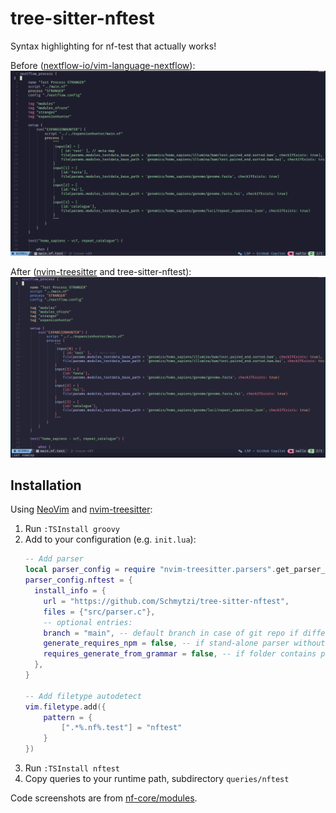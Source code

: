 # tree-sitter-nftest
Syntax highlighting for nf-test that actually works!

Before ([nextflow-io/vim-language-nextflow](https://github.com/nextflow-io/vim-language-nextflow)):
![before](docs/img/before.png) 

After ([nvim-treesitter](https://github.com/nvim-treesitter/nvim-treesitter) and tree-sitter-nftest):
![after](docs/img/after.png)

## Installation
Using [NeoVim](https://neovim.io) and [nvim-treesitter](https://github.com/nvim-treesitter/nvim-treesitter):

1. Run `:TSInstall groovy`
2. Add to your configuration (e.g. `init.lua`):
   ```lua
   -- Add parser
   local parser_config = require "nvim-treesitter.parsers".get_parser_configs()
   parser_config.nftest = {
     install_info = {
       url = "https://github.com/Schmytzi/tree-sitter-nftest",
       files = {"src/parser.c"}, 
       -- optional entries:
       branch = "main", -- default branch in case of git repo if different from master
       generate_requires_npm = false, -- if stand-alone parser without npm dependencies
       requires_generate_from_grammar = false, -- if folder contains pre-generated src/parser.c
     },
   }

   -- Add filetype autodetect
   vim.filetype.add({
       pattern = {
           [".*%.nf%.test"] = "nftest"
       }
   })
   ```
3. Run `:TSInstall nftest`
4. Copy queries to your runtime path, subdirectory `queries/nftest`

Code screenshots are from [nf-core/modules](https://github.com/nf-core/modules).
